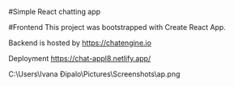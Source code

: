 #Simple React chatting app

#Frontend This project was bootstrapped with Create React App.

Backend is hosted by https://chatengine.io​

Deployment
https://chat-appl8.netlify.app/

C:\Users\Ivana Đipalo\Pictures\Screenshots\ap.png
